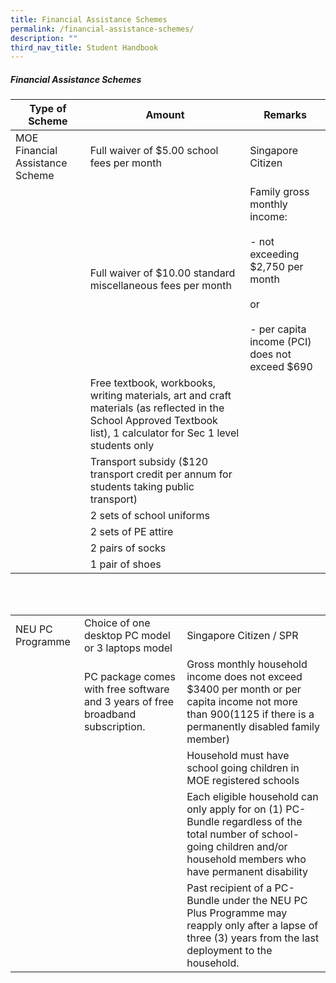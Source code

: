 ```yaml
---
title: Financial Assistance Schemes
permalink: /financial-assistance-schemes/
description: ""
third_nav_title: Student Handbook
---
```

##### Financial Assistance Schemes

|          Type of Scheme         |   Amount          |      Remarks           |
|-------------------------------|--------------------------------------------------------------------------------------------------------------------------------------------------------------------|----------------------------------------------------------------------------------------------------------------------|
| MOE Financial Assistance Scheme | Full waiver of $5.00 school fees per month     | Singapore Citizen            |
|             | Full waiver of $10.00 standard miscellaneous fees per month          | Family gross monthly income: <br><br>- not exceeding $2,750 per  month<br><br>or<br><br>- per capita income (PCI) does not exceed $690 |
|               | Free textbook, workbooks, writing materials, art and craft materials (as reflected in the School Approved Textbook list), 1 calculator for Sec 1 level students only |                |
|                | Transport subsidy ($120 transport credit per annum for students taking public transport)         |         |
|                                 | 2 sets of school uniforms            |        |
|                                 | 2 sets of PE attire                           |                                                                 |
|                                 | 2 pairs of socks                         |       |
|                                 | 1 pair of shoes                            |       |

<br><br>

|                  |              |             |
|------------------|---------------------------------------------------------------------------------|----------------------------------------------------------------------------------------------------------------------------------------------------------------------------|
| NEU PC Programme | Choice of one desktop PC model or 3 laptops model                               | Singapore Citizen / SPR            |
|                  | PC package comes with free software and 3 years of free broadband subscription. | Gross monthly household income does not exceed $3400 per month or per capita income not more than $900 ($1125 if there is a permanently disabled family member)            |
|                  |                                                                                 | Household must have school going children in MOE registered schools                                                                                                        |
|                  |                                                                                 | Each eligible household can only apply for on (1) PC-Bundle regardless of the total number of school-going children and/or household members who have permanent disability |
|                  |                                                                                 | Past recipient of a PC-Bundle under the NEU PC Plus Programme may reapply only after a lapse of three (3) years from the last deployment to the household.                 |